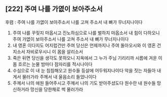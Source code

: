 ## [222] 주여 나를 가엾이 보아주소서

후렴 : 주여 나를 가엾이 보아주소서 나를 고쳐 주소서 내 뼈가 무너지나이다
1) 주여 나를 꾸짖지 마옵시고 진노하심으로 나를 벌하지 마옵소서 내 힘이 다하오니 주여 가엾이 보아주소서 나를 고쳐 주소서 내 뼈가 무너지나이다
2) 내 영혼 이다지도 어지럽건만 주여 당신은 언제까지나 주여 돌아오시와 이 영혼 건지소서 자비로우시니 이 몸을 살리소서
3) 죽은 뒤면 당신을 생각도 못하오니 지옥에서 그 누가 주님 기리리까 시름에 겨운 이 몸 흐르는 눈물 밤마다 잠자리를 적시나이다 
4) 수심으로 이 내 눈 침침해오고 원수들 등살에 어두워지나이다 악을 짓는 자들아 내게서 물러가라 주께서 내 울음소리 들었나이다
5) 주께서 나의 애원 들어주시고 주께서 나의 기도 받아주셨도다 원수란 내 원수들 망신하거라 망신을 당한채로 썩 물러가라
